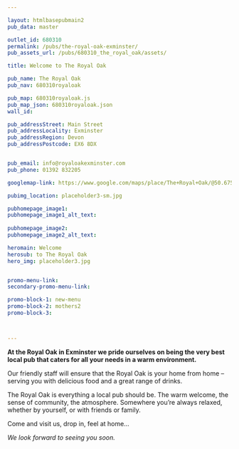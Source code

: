 ```yaml
---

layout: htmlbasepubmain2
pub_data: master

outlet_id: 680310
permalink: /pubs/the-royal-oak-exminster/
pub_assets_url: /pubs/680310_the_royal_oak/assets/

title: Welcome to The Royal Oak

pub_name: The Royal Oak
pub_nav: 680310royaloak

pub_map: 680310royaloak.js
pub_map_json: 680310royaloak.json
wall_id:

pub_addressStreet: Main Street
pub_addressLocality: Exminster
pub_addressRegion: Devon
pub_addressPostcode: EX6 8DX


pub_email: info@royaloakexminster.com
pub_phone: 01392 832205

googlemap-link: https://www.google.com/maps/place/The+Royal+Oak/@50.675424,-3.489983,16z/data=!4m12!1m6!3m5!1s0x0:0xa00980b04ea9924e!2sThe+Royal+Oak!8m2!3d50.6754239!4d-3.4899826!3m4!1s0x0:0xa00980b04ea9924e!8m2!3d50.6754239!4d-3.4899826?hl=en-GB

pubimg_location: placeholder3-sm.jpg

pubhomepage_image1: 
pubhomepage_image1_alt_text: 
 
pubhomepage_image2: 
pubhomepage_image2_alt_text: 

heromain: Welcome
herosub: to The Royal Oak
hero_img: placeholder3.jpg


promo-menu-link:
secondary-promo-menu-link:

promo-block-1: new-menu
promo-block-2: mothers2
promo-block-3: 



---
```



**At the Royal Oak in Exminster we pride ourselves on being the very best local pub that caters for all your needs in a warm environment.**
 
Our friendly staff will ensure that the Royal Oak is your home from home – serving you with delicious food and a great range of drinks.

The Royal Oak is everything a local pub should be. The warm welcome, the sense of community, the atmosphere. Somewhere you’re always relaxed, whether by yourself, or with friends or family.

Come and visit us, drop in, feel at home… 

*We look forward to seeing you soon.*


